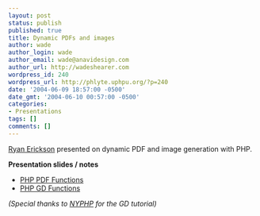 ```yaml
---
layout: post
status: publish
published: true
title: Dynamic PDFs and images
author: wade
author_login: wade
author_email: wade@anavidesign.com
author_url: http://wadeshearer.com
wordpress_id: 240
wordpress_url: http://phlyte.uphpu.org/?p=240
date: '2004-06-09 18:57:00 -0500'
date_gmt: '2004-06-10 00:57:00 -0500'
categories:
- Presentations
tags: []
comments: []
---
```

<p><a href="http://www.uphpu.org/users.php?mode=profile&uid=21">Ryan Erickson</a> presented on <a>dynamic PDF and image generation with PHP</a>.</p>
<p><b>Presentation slides / notes</b></p>
<ul>
<li><a href="/presentations/2004-06-09_php_pdf_functions/">PHP PDF Functions</a></li>
<li><a href="http://www.nyphp.org/content/presentations/GDintro/">PHP GD Functions</a></li>
</ul>
<p><i>(Special thanks to <a href="http://nyphp.org/">NYPHP</a> for the GD tutorial)</i></p>
